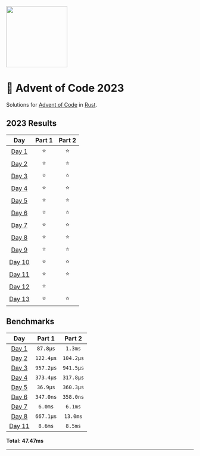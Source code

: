 <img src="./.assets/christmas_ferris.png" width="164">

# 🎄 Advent of Code 2023

Solutions for [Advent of Code](https://adventofcode.com/) in [Rust](https://www.rust-lang.org/).

<!--- advent_readme_stars table --->
## 2023 Results

| Day | Part 1 | Part 2 |
| :---: | :---: | :---: |
| [Day 1](https://adventofcode.com/2023/day/1) | ⭐ | ⭐ |
| [Day 2](https://adventofcode.com/2023/day/2) | ⭐ | ⭐ |
| [Day 3](https://adventofcode.com/2023/day/3) | ⭐ | ⭐ |
| [Day 4](https://adventofcode.com/2023/day/4) | ⭐ | ⭐ |
| [Day 5](https://adventofcode.com/2023/day/5) | ⭐ | ⭐ |
| [Day 6](https://adventofcode.com/2023/day/6) | ⭐ | ⭐ |
| [Day 7](https://adventofcode.com/2023/day/7) | ⭐ | ⭐ |
| [Day 8](https://adventofcode.com/2023/day/8) | ⭐ | ⭐ |
| [Day 9](https://adventofcode.com/2023/day/9) | ⭐ | ⭐ |
| [Day 10](https://adventofcode.com/2023/day/10) | ⭐ | ⭐ |
| [Day 11](https://adventofcode.com/2023/day/11) | ⭐ | ⭐ |
| [Day 12](https://adventofcode.com/2023/day/12) | ⭐ |   |
| [Day 13](https://adventofcode.com/2023/day/13) | ⭐ | ⭐ |
<!--- advent_readme_stars table --->

<!--- benchmarking table --->
## Benchmarks

| Day | Part 1 | Part 2 |
| :---: | :---: | :---:  |
| [Day 1](./src/bin/01.rs) | `87.8µs` | `1.3ms` |
| [Day 2](./src/bin/02.rs) | `122.4µs` | `104.2µs` |
| [Day 3](./src/bin/03.rs) | `957.2µs` | `941.5µs` |
| [Day 4](./src/bin/04.rs) | `373.4µs` | `317.8µs` |
| [Day 5](./src/bin/05.rs) | `36.9µs` | `360.3µs` |
| [Day 6](./src/bin/06.rs) | `347.0ns` | `358.0ns` |
| [Day 7](./src/bin/07.rs) | `6.0ms` | `6.1ms` |
| [Day 8](./src/bin/08.rs) | `667.1µs` | `13.0ms` |
| [Day 11](./src/bin/11.rs) | `8.6ms` | `8.5ms` |

**Total: 47.47ms**
<!--- benchmarking table --->

---
